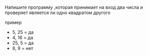Напишите программу ,которая принимает на вход два числа
и проверяет является ли одно квадратом другого

пример
- 5, 25 = да
- 4, 16 = да 
- 25, 5 = да
- 8, 9 = нет 